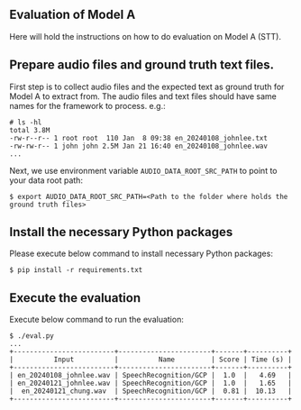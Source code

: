 ## Evaluation of Model A
Here will hold the instructions on how to do evaluation on Model A (STT).

## Prepare audio files and ground truth text files.
First step is to collect audio files and the expected text as ground truth for
Model A to extract from. The audio files and text files should have same names
for the framework to process. e.g.:
```
# ls -hl
total 3.8M
-rw-r--r-- 1 root root  110 Jan  8 09:38 en_20240108_johnlee.txt
-rw-rw-r-- 1 john john 2.5M Jan 21 16:40 en_20240108_johnlee.wav
...
```

Next, we use environment variable `AUDIO_DATA_ROOT_SRC_PATH` to point to your data root path:
```shell
$ export AUDIO_DATA_ROOT_SRC_PATH=<Path to the folder where holds the ground truth files>
```

## Install the necessary Python packages
Please execute below command to install necessary Python packages:
```shell
$ pip install -r requirements.txt
```

## Execute the evaluation
Execute below command to run the evaluation:
```shell
$ ./eval.py
...
+-------------------------+-----------------------+-------+----------+
|          Input          |          Name         | Score | Time (s) |
+-------------------------+-----------------------+-------+----------+
| en_20240108_johnlee.wav | SpeechRecognition/GCP |  1.0  |   4.69   |
| en_20240121_johnlee.wav | SpeechRecognition/GCP |  1.0  |   1.65   |
|  en_20240121_chung.wav  | SpeechRecognition/GCP |  0.81 |  10.13   |
+-------------------------+-----------------------+-------+----------+
```
